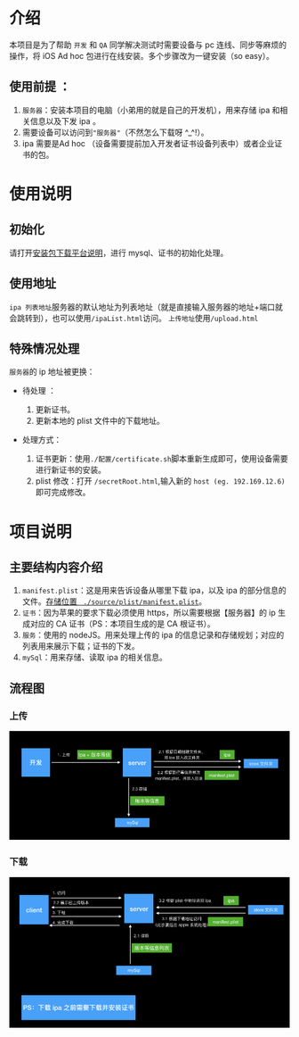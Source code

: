 # 介绍
本项目是为了帮助 `开发` 和 `QA` 同学解决测试时需要设备与 pc 连线、同步等麻烦的操作，将 iOS Ad hoc 包进行在线安装。多个步骤改为一键安装（so easy）。

## 使用前提 ：

1. `服务器`：安装本项目的电脑（小弟用的就是自己的开发机），用来存储 ipa 和相关信息以及下发 ipa 。
2. 需要设备可以访问到`"服务器"`（不然怎么下载呀 ^_^!）。
3. ipa 需要是Ad hoc （设备需要提前加入开发者证书设备列表中）或者企业证书的包。
 
# 使用说明

## 初始化
请打开[安装包下载平台说明](./配置/安装包下载平台说明.md)，进行 mysql、证书的初始化处理。

## 使用地址
`ipa 列表地址`服务器的默认地址为列表地址（就是直接输入服务器的地址+端口就会跳转到），也可以使用`/ipaList.html`访问。
`上传地址`使用`/upload.html`

## 特殊情况处理

`服务器`的 ip 地址被更换：

* 待处理 ：
    1. 更新证书。
    2. 更新本地的 plist 文件中的下载地址。

* 处理方式：

    1. 证书更新：使用`./配置/certificate.sh`脚本重新生成即可，使用设备需要进行新证书的安装。
    2. plist 修改：打开 `/secretRoot.html`,输入新的 `host (eg. 192.169.12.6) ` 即可完成修改。



# 项目说明

## 主要结构内容介绍
1. `manifest.plist`：这是用来告诉设备从哪里下载 ipa，以及 ipa 的部分信息的文件。[存储位置 ` ./source/plist/manifest.plist`](./source/plist/manifest.plist)。
2. `证书`：因为苹果的要求下载必须使用 https，所以需要根据【服务器】的 ip 生成对应的 CA 证书（PS：本项目生成的是 CA 根证书）。
3. `服务`：使用的 nodeJS。用来处理上传的 ipa 的信息记录和存储规划；对应的列表用来展示下载；证书的下发。
4. `mySql`：用来存储、读取 ipa 的相关信息。

## 流程图

### 上传

![上传流程](./source/逻辑图/上传.jpeg)

### 下载
![下载流程](./source/逻辑图/下载.jpeg)
